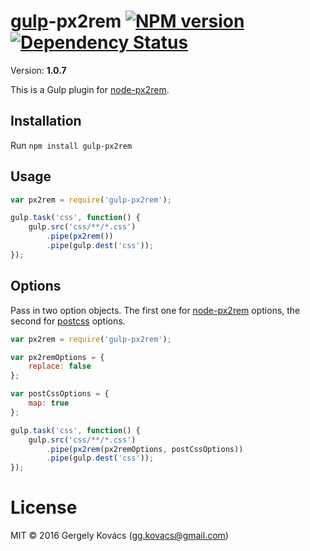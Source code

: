 # [gulp](https://github.com/gulpjs/gulp)-px2rem [![NPM version][npm-image]][npm-url] [![Dependency Status][daviddm-image]][daviddm-url]
Version: **1.0.7**

This is a Gulp plugin for [node-px2rem](https://github.com/ggkovacs/node-px2rem).

## Installation

Run `npm install gulp-px2rem`

## Usage

```js
var px2rem = require('gulp-px2rem');

gulp.task('css', function() {
    gulp.src('css/**/*.css')
        .pipe(px2rem())
        .pipe(gulp.dest('css'));
});
```

## Options

Pass in two option objects. The first one for [node-px2rem](https://github.com/ggkovacs/node-px2rem) options, the second for [postcss](https://github.com/postcss/postcss) options.

```js
var px2rem = require('gulp-px2rem');

var px2remOptions = {
    replace: false
};

var postCssOptions = {
    map: true  
};

gulp.task('css', function() {
    gulp.src('css/**/*.css')
        .pipe(px2rem(px2remOptions, postCssOptions))
        .pipe(gulp.dest('css'));
});
```

# License
MIT © 2016 Gergely Kovács (gg.kovacs@gmail.com)

[npm-image]: https://badge.fury.io/js/gulp-px2rem.svg
[npm-url]: https://npmjs.org/package/gulp-px2rem
[daviddm-image]: https://david-dm.org/ggkovacs/gulp-px2rem.svg?theme=shields.io
[daviddm-url]: https://david-dm.org/ggkovacs/gulp-px2rem
